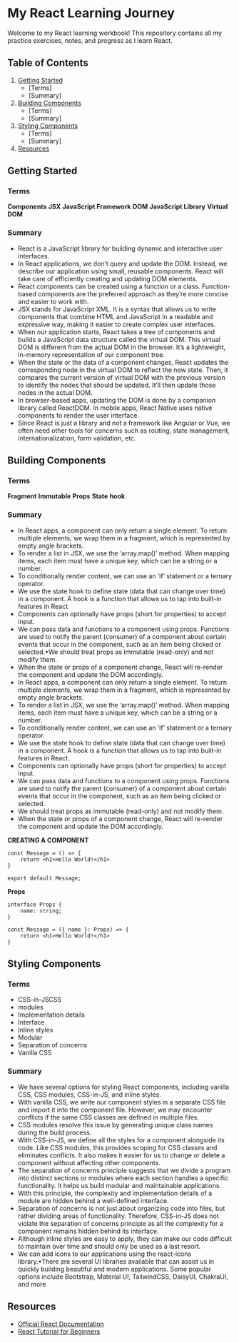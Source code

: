 # My React Learning Journey

Welcome to my React learning workbook! This repository contains all my practice exercises, notes, and progress as I learn React.

## Table of Contents

1. [Getting Started](#Getting-Started)
   - [Terms]
   - [Summary]
2. [Building Components](#Building-Components)
   - [Terms]
   - [Summary]
3. [Styling Components](#Styling-Components)
   - [Terms]
   - [Summary]
4. [Resources](#resources)

## Getting Started

### Terms

**Components** **JSX**
**JavaScript Framework** **DOM**
**JavaScript Library** **Virtual DOM**

### Summary

- React is a JavaScript library for building dynamic and interactive user interfaces.
- In React applications, we don’t query and update the DOM. Instead, we describe our application using small, reusable components. React will take care of efficiently creating and updating DOM elements.
- React components can be created using a function or a class. Function-based components are the preferred approach as they’re more concise and easier to work with.
- JSX stands for JavaScript XML. It is a syntax that allows us to write components that combine HTML and JavaScript in a readable and expressive way, making it easier to create complex user interfaces.
- When our application starts, React takes a tree of components and builds a JavaScript data structure called the virtual DOM. This virtual DOM is different from the actual DOM in the browser. It’s a lightweight, in-memory representation of our component tree.
- When the state or the data of a component changes, React updates the corresponding node in the virtual DOM to reflect the new state. Then, it compares the current version of virtual DOM with the previous version to identify the nodes that should be updated. It’ll then update those nodes in the actual DOM.
- In browser-based apps, updating the DOM is done by a companion library called ReactDOM. In mobile apps, React Native uses native components to render the user interface.
- Since React is just a library and not a framework like Angular or Vue, we often need other tools for concerns such as routing, state management, internationalization, form validation, etc.

## Building Components

### Terms

**Fragment**
**Immutable**
**Props**
**State**
**hook**

### Summary

- In React apps, a component can only return a single element. To return multiple elements, we wrap them in a fragment, which is represented by empty angle brackets.
- To render a list in JSX, we use the ‘array.map()’ method. When mapping items, each item must have a unique key, which can be a string or a number.
- To conditionally render content, we can use an ‘if’ statement or a ternary operator.
- We use the state hook to define state (data that can change over time) in a component. A hook is a function that allows us to tap into built-in features in React.
- Components can optionally have props (short for properties) to accept input.
- We can pass data and functions to a component using props. Functions are used to notify the parent (consumer) of a component about certain events that occur in the component, such as an item being clicked or selected.•We should treat props as immutable (read-only) and not modify them.
- When the state or props of a component change, React will re-render the component and update the DOM accordingly.
- In React apps, a component can only return a single element. To return multiple elements, we wrap them in a fragment, which is represented by empty angle brackets.
- To render a list in JSX, we use the ‘array.map()’ method. When mapping items, each item must have a unique key, which can be a string or a number.
- To conditionally render content, we can use an ‘if’ statement or a ternary operator.
- We use the state hook to define state (data that can change over time) in a component. A hook is a function that allows us to tap into built-in features in React.
- Components can optionally have props (short for properties) to accept input.
- We can pass data and functions to a component using props. Functions are used to notify the parent (consumer) of a component about certain events that occur in the component, such as an item being clicked or selected.
- We should treat props as immutable (read-only) and not modify them.
- When the state or props of a component change, React will re-render the component and update the DOM accordingly.

**CREATING A COMPONENT**

```
const Message = () => {
    return <h1>Hello World!</h1>
}

export default Message;
```

**Props**

```
interface Props {
    name: string;
}

const Message = ({ name }: Props) => {
    return <h1>Hello World!</h1>
}
```

## Styling Components

### Terms

- CSS-in-JSCSS
- modules
- Implementation details
- Interface
- Inline styles
- Modular
- Separation of concerns
- Vanilla CSS

### Summary

- We have several options for styling React components, including vanilla CSS, CSS modules, CSS-in-JS, and inline styles.
- With vanilla CSS, we write our component styles in a separate CSS file and import it into the component file. However, we may encounter conflicts if the same CSS classes are defined in multiple files.
- CSS modules resolve this issue by generating unique class names during the build process.
- With CSS-in-JS, we define all the styles for a component alongside its code. Like CSS modules, this provides scoping for CSS classes and eliminates conflicts. It also makes it easier for us to change or delete a component without affecting other components.
- The separation of concerns principle suggests that we divide a program into distinct sections or modules where each section handles a specific functionality. It helps us build modular and maintainable applications.
- With this principle, the complexity and implementation details of a module are hidden behind a well-defined interface.
- Separation of concerns is not just about organizing code into files, but rather dividing areas of functionality. Therefore, CSS-in-JS does not violate the separation of concerns principle as all the complexity for a component remains hidden behind its interface.
- Although inline styles are easy to apply, they can make our code difficult to maintain over time and should only be used as a last resort.
- We can add icons to our applications using the react-icons library.•There are several UI libraries available that can assist us in quickly building beautiful and modern applications. Some popular options include Bootstrap, Material UI, TailwindCSS, DaisyUI, ChakraUI, and more

## Resources

- [Official React Documentation](https://reactjs.org/docs/getting-started.html)
- [React Tutorial for Beginners](https://www.tutorialspoint.com/reactjs/index.htm)
